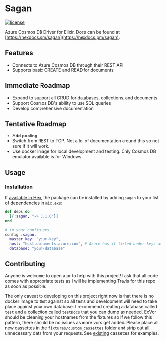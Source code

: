 # Sagan 
[![license](https://img.shields.io/github/license/mashape/apistatus.svg)]()

Azure Cosmos DB Driver for Elixir. Docs can be found at [https://hexdocs.pm/sagan](https://hexdocs.pm/sagan).

## Features
  
  * Connects to Azure Cosmos DB through their REST API
  * Supports basic CREATE and READ for documents

## Immediate Roadmap
  
  * Expand to support all CRUD for databases, collections, and documents 
  * Support Cosmos DB's ability to use SQL queries
  * Develop comprehensive documentation

## Tentative Roadmap

  * Add pooling
  * Switch from REST to TCP. Not a lot of documentation around this so not sure if it will work.
  * Use docker image for local development and testing. Only Cosmos DB emulator available is for Windows.

## Usage

### Installation

If [available in Hex](https://hex.pm/docs/publish), the package can be installed
by adding `sagan` to your list of dependencies in `mix.exs`:

```elixir
def deps do
  [{:sagan, "~> 0.1.0"}]
end

# in your config.exs
config :sagan,
  master_key: "your-key",
  host: "host.documents.azure.com", # Azure has it listed under keys as 'https://host.documents.azure.com:443/'
  database: "your-database"
```

## Contributing

Anyone is welcome to open a pr to help with this project! I ask that all code comes with appropriate tests as I will be implementing Travis for this repo as soon as possible. 

The only caveat to developing on this project right now is that there is no docker image to test against so all tests and development will need to take place against your own database. I recommend creating a database called `test` and a collection called `testDocs` that you can dump as needed. ExVcr should be cleaning your hostnames from the fixtures so if we follow this pattern, there should be no issues as more vcrs get added. Please place all new cassettes in the `fixtures/custom_cassettes` folder and strip out all unnecessary data from your requests. See [existing](https://github.com/zbarnes757/sagan/tree/master/fixture/custom_cassettes) cassettes for examples.




